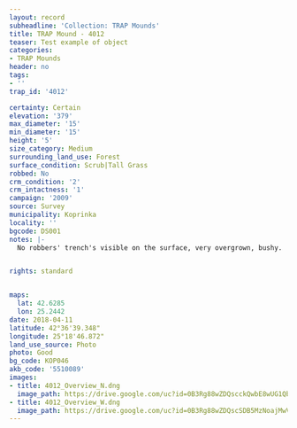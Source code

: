 ```yaml
---
layout: record
subheadline: 'Collection: TRAP Mounds'
title: TRAP Mound - 4012
teaser: Test example of object
categories:
- TRAP Mounds
header: no
tags:
- ''
trap_id: '4012'

certainty: Certain
elevation: '379'
max_diameter: '15'
min_diameter: '15'
height: '5'
size_category: Medium
surrounding_land_use: Forest
surface_condition: Scrub|Tall Grass
robbed: No
crm_condition: '2'
crm_intactness: '1'
campaign: '2009'
source: Survey
municipality: Koprinka
locality: ''
bgcode: DS001
notes: |-
  No robbers' trench's visible on the surface, very overgrown, bushy.


rights: standard


maps:
  lat: 42.6285
  lon: 25.2442
date: 2018-04-11
latitude: 42°36'39.348"
longitude: 25°18'46.872"
land_use_source: Photo
photo: Good
bg_code: КОР046
akb_code: '5510089'
images:
- title: 4012_Overview_N.dng
  image_path: https://drive.google.com/uc?id=0B3Rg88wZDQscckQwbE8wUG1QbVk
- title: 4012_Overview_W.dng
  image_path: https://drive.google.com/uc?id=0B3Rg88wZDQscSDB5MzNoajMwVGs
---
```

